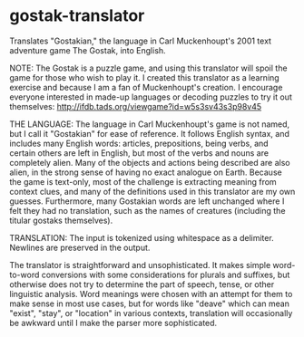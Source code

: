 # gostak-translator
Translates "Gostakian," the language in Carl Muckenhoupt's 2001 text adventure game The Gostak, into English.

NOTE: The Gostak is a puzzle game, and using this translator will spoil the game for those who wish to play it.
I created this translator as a learning exercise and because I am a fan of Muckenhoupt's creation.
I encourage everyone interested in made-up languages or decoding puzzles to try it out themselves:
http://ifdb.tads.org/viewgame?id=w5s3sv43s3p98v45

THE LANGUAGE:
The language in Carl Muckenhoupt's game is not named, but I call it "Gostakian" for ease of reference. It
follows English syntax, and includes many English words: articles, prepositions, being verbs, and certain
others are left in English, but most of the verbs and nouns are completely alien. Many of the objects and
actions being described are also alien, in the strong sense of having no exact analogue on Earth. Because
the game is text-only, most of the challenge is extracting meaning from context clues, and many of the
definitions used in this translator are my own guesses. Furthermore, many Gostakian words are left
unchanged where I felt they had no translation, such as the names of creatures (including the titular
gostaks themselves).

TRANSLATION:
The input is tokenized using whitespace as a delimiter. Newlines are preserved in the output.

The translator is straightforward and unsophisticated. It makes simple word-to-word conversions with some
considerations for plurals and suffixes, but otherwise does not try to determine the part of speech,
tense, or other linguistic analysis. Word meanings were chosen with an attempt for them to make sense in
most use cases, but for words like "deave" which can mean "exist", "stay", or "location" in various contexts,
translation will occasionally be awkward until I make the parser more sophisticated.
